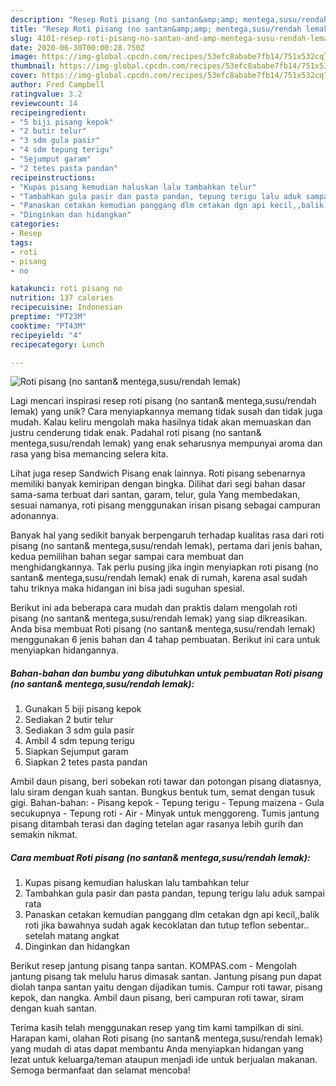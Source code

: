 ```yaml
---
description: "Resep Roti pisang (no santan&amp;amp; mentega,susu/rendah lemak) yang Enak Banget"
title: "Resep Roti pisang (no santan&amp;amp; mentega,susu/rendah lemak) yang Enak Banget"
slug: 4101-resep-roti-pisang-no-santan-and-amp-mentega-susu-rendah-lemak-yang-enak-banget
date: 2020-06-30T00:00:28.750Z
image: https://img-global.cpcdn.com/recipes/53efc8ababe7fb14/751x532cq70/roti-pisang-no-santan-mentegasusurendah-lemak-foto-resep-utama.jpg
thumbnail: https://img-global.cpcdn.com/recipes/53efc8ababe7fb14/751x532cq70/roti-pisang-no-santan-mentegasusurendah-lemak-foto-resep-utama.jpg
cover: https://img-global.cpcdn.com/recipes/53efc8ababe7fb14/751x532cq70/roti-pisang-no-santan-mentegasusurendah-lemak-foto-resep-utama.jpg
author: Fred Campbell
ratingvalue: 3.2
reviewcount: 14
recipeingredient:
- "5 biji pisang kepok"
- "2 butir telur"
- "3 sdm gula pasir"
- "4 sdm tepung terigu"
- "Sejumput garam"
- "2 tetes pasta pandan"
recipeinstructions:
- "Kupas pisang kemudian haluskan lalu tambahkan telur"
- "Tambahkan gula pasir dan pasta pandan, tepung terigu lalu aduk sampai rata"
- "Panaskan cetakan kemudian panggang dlm cetakan dgn api kecil,,balik roti jika bawahnya sudah agak kecoklatan dan tutup teflon sebentar.. setelah matang angkat"
- "Dinginkan dan hidangkan"
categories:
- Resep
tags:
- roti
- pisang
- no

katakunci: roti pisang no 
nutrition: 137 calories
recipecuisine: Indonesian
preptime: "PT23M"
cooktime: "PT43M"
recipeyield: "4"
recipecategory: Lunch

---
```



![Roti pisang (no santan&amp; mentega,susu/rendah lemak)](https://img-global.cpcdn.com/recipes/53efc8ababe7fb14/751x532cq70/roti-pisang-no-santan-mentegasusurendah-lemak-foto-resep-utama.jpg)

Lagi mencari inspirasi resep roti pisang (no santan&amp; mentega,susu/rendah lemak) yang unik? Cara menyiapkannya memang tidak susah dan tidak juga mudah. Kalau keliru mengolah maka hasilnya tidak akan memuaskan dan justru cenderung tidak enak. Padahal roti pisang (no santan&amp; mentega,susu/rendah lemak) yang enak seharusnya mempunyai aroma dan rasa yang bisa memancing selera kita.

Lihat juga resep Sandwich Pisang enak lainnya. Roti pisang sebenarnya memiliki banyak kemiripan dengan bingka. Dilihat dari segi bahan dasar sama-sama terbuat dari santan, garam, telur, gula Yang membedakan, sesuai namanya, roti pisang menggunakan irisan pisang sebagai campuran adonannya.

Banyak hal yang sedikit banyak berpengaruh terhadap kualitas rasa dari roti pisang (no santan&amp; mentega,susu/rendah lemak), pertama dari jenis bahan, kedua pemilihan bahan segar sampai cara membuat dan menghidangkannya. Tak perlu pusing jika ingin menyiapkan roti pisang (no santan&amp; mentega,susu/rendah lemak) enak di rumah, karena asal sudah tahu triknya maka hidangan ini bisa jadi suguhan spesial.


Berikut ini ada beberapa cara mudah dan praktis dalam mengolah roti pisang (no santan&amp; mentega,susu/rendah lemak) yang siap dikreasikan. Anda bisa membuat Roti pisang (no santan&amp; mentega,susu/rendah lemak) menggunakan 6 jenis bahan dan 4 tahap pembuatan. Berikut ini cara untuk menyiapkan hidangannya.

<!--inarticleads1-->

##### Bahan-bahan dan bumbu yang dibutuhkan untuk pembuatan Roti pisang (no santan&amp; mentega,susu/rendah lemak):

1. Gunakan 5 biji pisang kepok
1. Sediakan 2 butir telur
1. Sediakan 3 sdm gula pasir
1. Ambil 4 sdm tepung terigu
1. Siapkan Sejumput garam
1. Siapkan 2 tetes pasta pandan


Ambil daun pisang, beri sobekan roti tawar dan potongan pisang diatasnya, lalu siram dengan kuah santan. Bungkus bentuk tum, semat dengan tusuk gigi. Bahan-bahan: - Pisang kepok - Tepung terigu - Tepung maizena - Gula secukupnya - Tepung roti - Air - Minyak untuk menggoreng. Tumis jantung pisang ditambah terasi dan daging tetelan agar rasanya lebih gurih dan semakin nikmat. 

<!--inarticleads2-->

##### Cara membuat Roti pisang (no santan&amp; mentega,susu/rendah lemak):

1. Kupas pisang kemudian haluskan lalu tambahkan telur
1. Tambahkan gula pasir dan pasta pandan, tepung terigu lalu aduk sampai rata
1. Panaskan cetakan kemudian panggang dlm cetakan dgn api kecil,,balik roti jika bawahnya sudah agak kecoklatan dan tutup teflon sebentar.. setelah matang angkat
1. Dinginkan dan hidangkan


Berikut resep jantung pisang tanpa santan. KOMPAS.com - Mengolah jantung pisang tak melulu harus dimasak santan. Jantung pisang pun dapat diolah tanpa santan yaitu dengan dijadikan tumis. Campur roti tawar, pisang kepok, dan nangka. Ambil daun pisang, beri campuran roti tawar, siram dengan kuah santan. 

Terima kasih telah menggunakan resep yang tim kami tampilkan di sini. Harapan kami, olahan Roti pisang (no santan&amp; mentega,susu/rendah lemak) yang mudah di atas dapat membantu Anda menyiapkan hidangan yang lezat untuk keluarga/teman ataupun menjadi ide untuk berjualan makanan. Semoga bermanfaat dan selamat mencoba!
